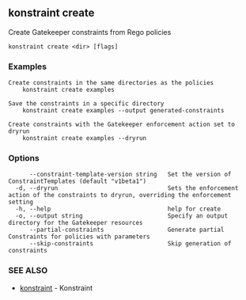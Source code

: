 ## konstraint create

Create Gatekeeper constraints from Rego policies

```
konstraint create <dir> [flags]
```

### Examples

```
Create constraints in the same directories as the policies
	konstraint create examples

Save the constraints in a specific directory
	konstraint create examples --output generated-constraints

Create constraints with the Gatekeeper enforcement action set to dryrun
	konstraint create examples --dryrun
```

### Options

```
      --constraint-template-version string   Set the version of ConstraintTemplates (default "v1beta1")
  -d, --dryrun                               Sets the enforcement action of the constraints to dryrun, overriding the enforcement setting
  -h, --help                                 help for create
  -o, --output string                        Specify an output directory for the Gatekeeper resources
      --partial-constraints                  Generate partial Constraints for policies with parameters
      --skip-constraints                     Skip generation of constraints
```

### SEE ALSO

* [konstraint](konstraint.md)	 - Konstraint

